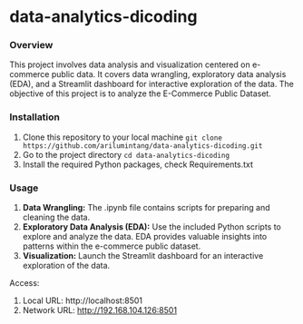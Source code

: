 # data-analytics-dicoding

### Overview
This project involves data analysis and visualization centered on e-commerce public data. It covers data wrangling, exploratory data analysis (EDA), and a Streamlit dashboard for interactive exploration of the data. The objective of this project is to analyze the E-Commerce Public Dataset.

### Installation
1. Clone this repository to your local machine
   ```git clone https://github.com/arilumintang/data-analytics-dicoding.git```
3. Go to the project directory
  ```cd data-analytics-dicoding```
4. Install the required Python packages, check Requirements.txt

### Usage

1. **Data Wrangling:** The .ipynb file contains scripts for preparing and cleaning the data.
2. **Exploratory Data Analysis (EDA):** Use the included Python scripts to explore and analyze the data. EDA provides valuable insights into patterns within the e-commerce public dataset.
3. **Visualization:** Launch the Streamlit dashboard for an interactive exploration of the data.

Access:
1. Local URL: http://localhost:8501
2. Network URL: http://192.168.104.126:8501
